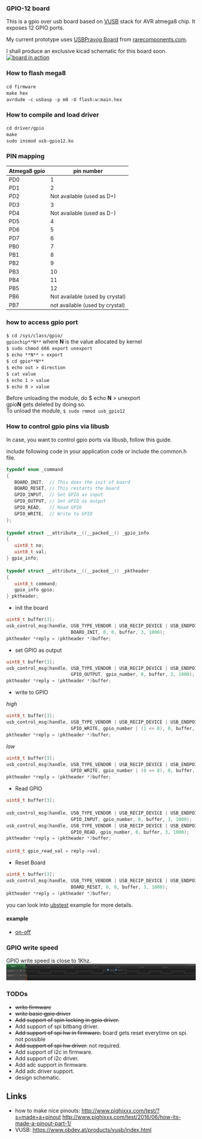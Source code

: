 ### GPIO-12 board

This is a gpio over usb board based on [VUSB](https://www.obdev.at/products/vusb/index.html) stack for AVR atmega8 chip. It exposes 12 GPIO ports.

My current prototype uses [USBPrayog Board](http://rarecomponents.com/store/1411?search=prayog) from
[rarecomponents.com](http://rarecomponents.com).

I shall produce an exclusive kicad schematic for this board soon.
[![board in action](https://img.youtube.com/vi/E6ALEKi3zcU/0.jpg)](https://www.youtube.com/watch?v=E6ALEKi3zcU)


### How to flash mega8
`cd firmware`  
`make hex`  
`avrdude -c usbasp -p m8 -U flash:w:main.hex`  

### How to compile and load driver
`cd driver/gpio`  
`make`  
`sudo insmod usb-gpio12.ko`  

### PIN mapping

Atmega8 gpio | pin number
-------------| ------------
PD0          |   1
PD1          |   2
PD2          | Not available (used as D+)
PD3          | 3
PD4          | Not available (used as D-)
PD5          | 4
PD6          | 5
PD7          | 6
PB0          | 7
PB1          | 8
PB2          | 9
PB3          | 10
PB4          | 11
PB5          | 12
PB6          | Not available (used by crystal)
PB7          | not available (used by crystal)

### how to access gpio port
`$ cd /sys/class/gpio/ `  
           `gpiochip**N**` where **N** is the value allocated by kernel   
`$ sudo chmod 666 export unexport`  
`$ echo **N** > export`  
`$ cd gpio**N**`  
`$ echo out > direction`  
`$ cat value`  
`$ echo 1 > value`  
`$ echo 0 > value`  

Before unloading the module, do $ echo **N** > unexport  
gpio**N** gets deleted by doing so.  
To unload the module, `$ sudo rmmod usb_gpio12`  

### How to control gpio pins via libusb
In case, you want to control gpio ports via libusb, follow this guide.

include following code in your application code or include the common.h file.


```C
typedef enum _command
{
   BOARD_INIT,  // This does the init of board
   BOARD_RESET, // This restarts the board
   GPIO_INPUT,  // Set GPIO as input
   GPIO_OUTPUT, // Set GPIO as output
   GPIO_READ,   // Read GPIO
   GPIO_WRITE,  // Write to GPIO
};

typedef struct __attribute__((__packed__)) _gpio_info
{
   uint8_t no;
   uint8_t val;
} gpio_info;

typedef struct __attribute__((__packed__)) _pktheader
{
   uint8_t command;
   gpio_info gpio;
} pktheader;
```

- init the board
```C
uint8_t buffer[3];
usb_control_msg(handle, USB_TYPE_VENDOR | USB_RECIP_DEVICE | USB_ENDPOINT_IN,
                        BOARD_INIT, 0, 0, buffer, 3, 1000);
pktheader *reply = (pktheader *)buffer;
```
- set GPIO as output
```C
uint8_t buffer[3];
usb_control_msg(handle, USB_TYPE_VENDOR | USB_RECIP_DEVICE | USB_ENDPOINT_IN,
                        GPIO_OUTPUT, gpio_number, 0, buffer, 3, 1000);
pktheader *reply = (pktheader *)buffer;
```

- write to GPIO

*high*  
```C
uint8_t buffer[3];
usb_control_msg(handle, USB_TYPE_VENDOR | USB_RECIP_DEVICE | USB_ENDPOINT_IN,
                        GPIO_WRITE, gpio_number | (1 << 8), 0, buffer, 3, 1000);
pktheader *reply = (pktheader *)buffer;
```

*low*  
```C
uint8_t buffer[3];
usb_control_msg(handle, USB_TYPE_VENDOR | USB_RECIP_DEVICE | USB_ENDPOINT_IN,
                        GPIO_WRITE, gpio_number | (0 << 8), 0, buffer, 3, 1000);
pktheader *reply = (pktheader *)buffer;
```

- Read GPIO
```C
uint8_t buffer[3];

usb_control_msg(handle, USB_TYPE_VENDOR | USB_RECIP_DEVICE | USB_ENDPOINT_IN,
                        GPIO_INPUT, gpio_number, 0, buffer, 3, 1000);
usb_control_msg(handle, USB_TYPE_VENDOR | USB_RECIP_DEVICE | USB_ENDPOINT_IN,
                        GPIO_READ, gpio_number, 0, buffer, 3, 1000);
pktheader *reply = (pktheader *)buffer;

uint8_t gpio_read_val = reply->val;
```

- Reset Board
```C
uint8_t buffer[3];
usb_control_msg(handle, USB_TYPE_VENDOR | USB_RECIP_DEVICE | USB_ENDPOINT_IN,
                        BOARD_RESET, 0, 0, buffer, 3, 1000);
pktheader *reply = (pktheader *)buffer;
```

you can look into [ubstest](https://raw.githubusercontent.com/amitesh-singh/usb-gpio-board/master/firmware/usbtest/usbtest.c) example for more details.
#### example
- [on-off](https://raw.githubusercontent.com/amitesh-singh/usb-gpio-board/master/examples/on-off/on-off.c)  


### GPIO write speed

GPIO write speed is close to 1Khz.
![GPIO write speed - logic analyzer](./photos/gpio_write_speed.png)
### TODOs
 - ~~write firmware~~
 - ~~write basic gpio driver~~
 - ~~Add support of spin locking in gpio driver.~~
 - Add support of spi bitbang driver.
 - ~~Add support of spi hw in firmware.~~ board gets reset everytime on spi. not possible
 - ~~Add support of spi hw driver.~~ not required.
 - Add support of i2c in firmware.
 - Add support of i2c driver.
 - Add adc support in firmware.
 - Add adc driver support.
 - design schematic.


## Links
 - how to make nice pinouts: http://www.pighixxx.com/test/?s=made+a+pinout
 http://www.pighixxx.com/test/2016/06/how-its-made-a-pinout-part-1/
- VUSB: https://www.obdev.at/products/vusb/index.html
